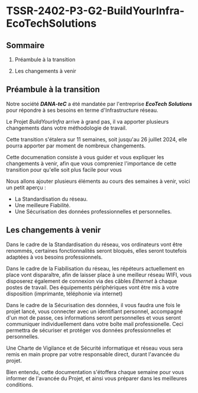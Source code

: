 # **TSSR-2402-P3-G2-BuildYourInfra-EcoTechSolutions**

## **Sommaire**

1) Préambule à la transition

2) Les changements à venir

## **Préambule à la transition**

Notre société **_DANA-teC_** a été mandatée par l'entreprise **_EcoTech Solutions_** pour répondre à ses besoins en terme d'Infrastructure réseau.

Le Projet _BuildYourInfra_ arrive à grand pas, il va apporter plusieurs changements dans votre méthodologie de travail.

Cette transition s'étalera sur 11 semaines, soit jusqu'au 26 juillet 2024, elle pourra apporter par moment de nombreux changements.

Cette documenation consiste à vous guider et vous expliquer les changements à venir, afin que vous compreniez l'importance de cette transition pour qu'elle soit plus facile pour vous

Nous allons ajouter plusieurs éléments au cours des semaines à venir, voici un petit aperçu :
* La Standardisation du réseau.
* Une meilleure Fiabilité.
* Une Sécurisation des données professionnelles et personnelles.

## **Les changements à venir**

Dans le cadre de la Standardisation du réseau, vos ordinateurs vont être renommés, certaines fonctionnalités seront bloqués, elles seront toutefois adaptées à vos besoins professionnels.

Dans le cadre de la Fiabilisation du réseau, les répéteurs actuellement en place vont disparaître, afin de laisser place à une meilleur réseau WIFI, vous disposerez également de connexion via des câbles _Ethernet_ à chaque postes de travail.
Des équipements périphériques vont être mis à votre disposition (imprimante, téléphonie via internet)

Dans le cadre de la Sécurisation des données, il vous faudra une fois le projet lancé, vous connecter avec un identifiant personnel, accompagné d'un mot de passe, ces informations seront personnelles et vous seront communiquer individuellement dans votre boîte mail professionelle.
Ceci permettra de sécuriser et protéger vos données professionnelles et personnelles.

Une Charte de Vigilance et de Sécurité informatique et réseau vous sera remis en main propre par votre responsable direct, durant l'avancée du projet.

Bien entendu, cette documentation s'étoffera chaque semaine pour vous informer de l'avancée du Projet, et ainsi vous préparer dans les meilleures conditions.




